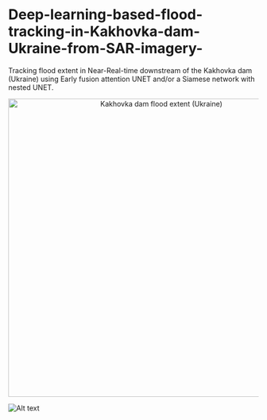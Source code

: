 # Deep-learning-based-flood-tracking-in-Kakhovka-dam-Ukraine-from-SAR-imagery-
Tracking flood extent in Near-Real-time downstream of the Kakhovka dam (Ukraine) using Early fusion attention UNET and/or a Siamese network with nested UNET.

<p align="center">
  <img src="https://github.com/crisjosil/Deep-learning-based-flood-tracking-in-Kakhovka-dam-Ukraine-from-SAR-imagery-/
/blob/master/./Flood_tracking_maps/20230609_S1_Multitemporal_RGB.png?raw=true" width="600" title="Kakhovka dam flood extent (Ukraine)">
</p>

![Alt text](./Flood_tracking_maps/20230609_S1_Multitemporal_RGB.png?raw=true "Kakhovka dam flood extent (Ukraine)")
